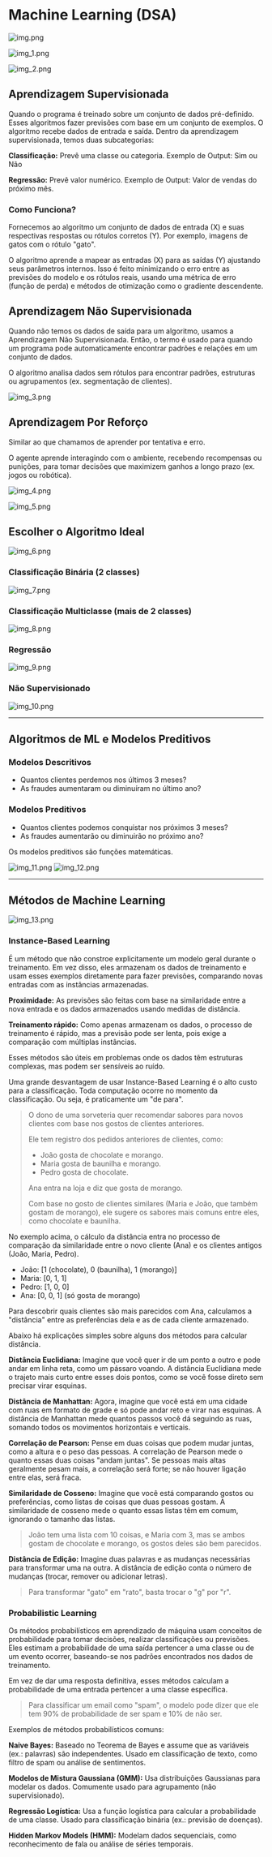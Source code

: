 # Machine Learning (DSA)

![img.png](img.png)

![img_1.png](img_1.png)

![img_2.png](img_2.png)

## Aprendizagem Supervisionada
Quando o programa é treinado sobre um conjunto de dados pré-definido.
Esses algoritmos fazer previsões com base em um conjunto de exemplos.
O algoritmo recebe dados de entrada e saída.
Dentro da aprendizagem supervisionada, temos duas subcategorias:

**Classificação:** Prevê uma classe ou categoria. 
Exemplo de Output: Sim ou Não

**Regressão:** Prevê valor numérico.
Exemplo de Output: Valor de vendas do próximo mês.

### Como Funciona?
Fornecemos ao algoritmo um conjunto de dados de entrada (X) e 
suas respectivas respostas ou rótulos corretos (Y). 
Por exemplo, imagens de gatos com o rótulo "gato".

O algoritmo aprende a mapear as entradas (X) para as saídas (Y) 
ajustando seus parâmetros internos. 
Isso é feito minimizando o erro entre as previsões do modelo e os 
rótulos reais, usando uma métrica de erro (função de perda) e 
métodos de otimização como o gradiente descendente.

## Aprendizagem Não Supervisionada
Quando não temos os dados de saída para um algoritmo, usamos a
Aprendizagem Não Supervisionada. Então, o termo é usado para 
quando um programa pode automaticamente encontrar padrões e relações
em um conjunto de dados.

O algoritmo analisa dados sem rótulos para encontrar padrões, 
estruturas ou agrupamentos (ex. segmentação de clientes).

![img_3.png](img_3.png)

## Aprendizagem Por Reforço
Similar ao que chamamos de aprender por tentativa e erro.

O agente aprende interagindo com o ambiente, recebendo 
recompensas ou punições, para tomar decisões que maximizem 
ganhos a longo prazo (ex. jogos ou robótica).

![img_4.png](img_4.png)

![img_5.png](img_5.png)

## Escolher o Algoritmo Ideal

![img_6.png](img_6.png)

### Classificação Binária (2 classes)
![img_7.png](img_7.png)

### Classificação Multiclasse (mais de 2 classes)
![img_8.png](img_8.png)

### Regressão
![img_9.png](img_9.png)

### Não Supervisionado
![img_10.png](img_10.png)

---

## Algoritmos de ML e Modelos Preditivos

### Modelos Descritivos
* Quantos clientes perdemos nos últimos 3 meses?
* As fraudes aumentaram ou diminuíram no último ano?

### Modelos Preditivos
* Quantos clientes podemos conquistar nos próximos 3 meses?
* As fraudes aumentarão ou diminuirão no próximo ano?

Os modelos preditivos são funções matemáticas.

![img_11.png](img_11.png)
![img_12.png](img_12.png)

---

## Métodos de Machine Learning

![img_13.png](img_13.png)

### Instance-Based Learning
É um método que não constroe explicitamente um modelo geral 
durante o treinamento. Em vez disso, eles armazenam os dados de 
treinamento e usam esses exemplos diretamente para fazer 
previsões, comparando novas entradas com as instâncias armazenadas.

**Proximidade:** As previsões são feitas com base na similaridade 
entre a nova entrada e os dados armazenados usando medidas de 
distância.

**Treinamento rápido:** Como apenas armazenam os dados, o 
processo de treinamento é rápido, mas a previsão pode ser lenta, 
pois exige a comparação com múltiplas instâncias.

Esses métodos são úteis em problemas onde os dados têm estruturas 
complexas, mas podem ser sensíveis ao ruído.

Uma grande desvantagem de usar Instance-Based Learning é o alto custo
para a classificação. Toda computação ocorre no momento da classificação.
Ou seja, é praticamente um "de para".

> O dono de uma sorveteria quer recomendar sabores 
para novos clientes com base nos gostos de clientes anteriores.
>
> Ele tem registro dos pedidos anteriores de clientes, como:
> * João gosta de chocolate e morango.
> * Maria gosta de baunilha e morango.
> * Pedro gosta de chocolate.
> 
> Ana entra na loja e diz que gosta de morango.
> 
> Com base no gosto de clientes similares 
> (Maria e João, que também gostam de morango), ele sugere os 
> sabores mais comuns entre eles, como chocolate e baunilha.

No exemplo acima, o cálculo da distância entra no processo de 
comparação da similaridade entre o novo cliente (Ana) e 
os clientes antigos (João, Maria, Pedro).

* João: [1 (chocolate), 0 (baunilha), 1 (morango)]
* Maria: [0, 1, 1]
* Pedro: [1, 0, 0]
* Ana: [0, 0, 1] (só gosta de morango)

Para descobrir quais clientes são mais parecidos com Ana, 
calculamos a "distância" entre as preferências dela e as de cada 
cliente armazenado.

Abaixo há explicações simples sobre alguns dos métodos para 
calcular distância.

**Distância Euclidiana:** Imagine que você quer ir de um ponto 
a outro e pode andar em linha reta, como um pássaro voando. A 
distância Euclidiana mede o trajeto mais curto entre esses dois 
pontos, como se você fosse direto sem precisar virar esquinas.

**Distância de Manhattan:** Agora, imagine que você está em uma 
cidade com ruas em formato de grade e só pode andar reto e virar 
nas esquinas. A distância de Manhattan mede quantos passos você 
dá seguindo as ruas, somando todos os movimentos horizontais e 
verticais.

**Correlação de Pearson:** Pense em duas coisas que podem mudar 
juntas, como a altura e o peso das pessoas. A correlação de 
Pearson mede o quanto essas duas coisas "andam juntas". 
Se pessoas mais altas geralmente pesam mais, a correlação será 
forte; se não houver ligação entre elas, será fraca.

**Similaridade de Cosseno:** Imagine que você está comparando gostos 
ou preferências, como listas de coisas que duas pessoas gostam. 
A similaridade de cosseno mede o quanto essas listas têm em comum, 
ignorando o tamanho das listas. 
> João tem uma lista com 10 coisas, e Maria com 3, mas se ambos 
> gostam de chocolate e morango, os gostos deles são bem parecidos.

**Distância de Edição:** Imagine duas palavras e as mudanças necessárias 
para transformar uma na outra. A distância de edição conta o número de 
mudanças (trocar, remover ou adicionar letras).
> Para transformar "gato" em "rato", basta trocar o "g" por "r".

### Probabilistic Learning

Os métodos probabilísticos em aprendizado de máquina usam conceitos de probabilidade 
para tomar decisões, realizar classificações ou previsões. Eles estimam a 
probabilidade de uma saída pertencer a uma classe ou de um evento ocorrer, 
baseando-se nos padrões encontrados nos dados de treinamento.

Em vez de dar uma resposta definitiva, esses métodos calculam a probabilidade 
de uma entrada pertencer a uma classe específica.

> Para classificar um email como "spam", o modelo pode dizer que ele tem 90% de 
> probabilidade de ser spam e 10% de não ser.

Exemplos de métodos probabilísticos comuns:

**Naive Bayes:** Baseado no Teorema de Bayes e assume que as variáveis 
(ex.: palavras) são independentes. Usado em classificação de texto, como filtro de 
spam ou análise de sentimentos.

**Modelos de Mistura Gaussiana (GMM):** Usa distribuições Gaussianas para modelar 
os dados. Comumente usado para agrupamento (não supervisionado).

**Regressão Logística:** Usa a função logística para calcular a probabilidade de 
uma classe. Usado para classificação binária (ex.: previsão de doenças).

**Hidden Markov Models (HMM):** Modelam dados sequenciais, como reconhecimento 
de fala ou análise de séries temporais.
